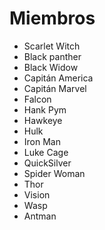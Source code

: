 # Miembros
* Scarlet Witch
* Black panther
* Black Widow
* Capitán America
* Capitán Marvel
* Falcon
* Hank Pym
* Hawkeye
* Hulk
* Iron Man
* Luke Cage
* QuickSilver
* Spider Woman
* Thor
* Vision
* Wasp
* Antman
